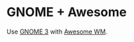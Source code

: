 # GNOME + Awesome

Use [GNOME 3](https://www.gnome.org/gnome-3/) with [Awesome WM](https://awesomewm.org/).
